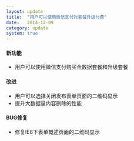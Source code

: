 ```yaml
---
layout: update
title:  "用户可以使用微信支付对套餐升级付费"
date:   2014-12-09
category: update
system: true
---
```


#### 新功能
* 用户可以使用微信支付购买金数据套餐和升级套餐 

#### 改进 
* 用户可以选择关闭发布表单页面的二维码显示 
* 提升大数据量内容删除的性能  

#### BUG修复
* 修复IE8下表单概述页面的二维码显示
